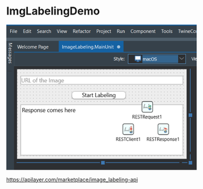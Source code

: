 # ImgLabelingDemo

![](https://github.com/MuminjonGuru/ImgLabelingDemo/blob/main/imagelabeling.png)

https://apilayer.com/marketplace/image_labeling-api
